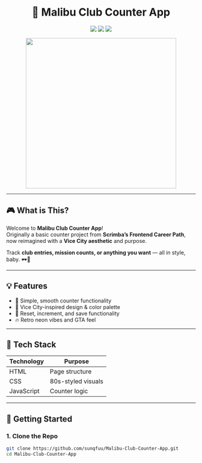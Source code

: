 <h1 align="center">🌴 Malibu Club Counter App</h1>

<p align="center">
  <img src="https://img.shields.io/badge/Theme-GTA%3A%20Vice%20City-pink?style=for-the-badge" />
  <img src="https://img.shields.io/badge/Based%20On-Scrimba%20Counter%20App-blueviolet?style=for-the-badge" />
  <img src="https://img.shields.io/badge/Status-Customized%20%26%20Complete-brightgreen?style=for-the-badge" />
</p>

<p align="center">
  <img src="https://media3.giphy.com/media/v1.Y2lkPTc5MGI3NjExaTcwcDc2OWticXlla2JrNXJpcmRxYjZ1bDN1NTRpemt1Mzc5a3kyNiZlcD12MV9pbnRlcm5hbF9naWZfYnlfaWQmY3Q9cw/hWvyVHq15JSkPPiMie/giphy.gif" width="400" />
</p>

---

## 🎮 What is This?

Welcome to **Malibu Club Counter App**!  
Originally a basic counter project from **Scrimba’s Frontend Career Path**, now reimagined with a **Vice City aesthetic** and purpose.

Track **club entries, mission counts, or anything you want** — all in style, baby. 🕶️🌴

---

## 💡 Features

- 🔢 Simple, smooth counter functionality
- 🌆 Vice City-inspired design & color palette
- 🎯 Reset, increment, and save functionality
- 🔥 Retro neon vibes and GTA feel

---

## 🧰 Tech Stack

| Technology | Purpose              |
|------------|----------------------|
| HTML       | Page structure       |
| CSS        | 80s-styled visuals   |
| JavaScript | Counter logic        |

---

## 🚀 Getting Started

### 1. Clone the Repo

```bash
git clone https://github.com/sunqfuu/Malibu-Club-Counter-App.git
cd Malibu-Club-Counter-App
